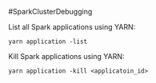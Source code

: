 #SparkClusterDebugging

List all Spark applications using YARN:
```
yarn application -list
```

Kill Spark applications using YARN:
```
yarn application -kill <applicatoin_id>
```
